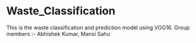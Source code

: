 # Waste_Classification
This is the waste classification and prediction model using VGG16. 
Group members :- Abhishek Kumar, Mansi Sahu
